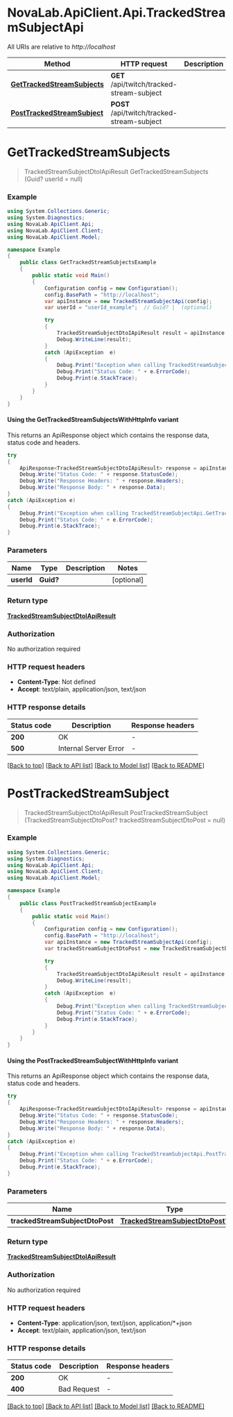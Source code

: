 # NovaLab.ApiClient.Api.TrackedStreamSubjectApi

All URIs are relative to *http://localhost*

| Method | HTTP request | Description |
|--------|--------------|-------------|
| [**GetTrackedStreamSubjects**](TrackedStreamSubjectApi.md#gettrackedstreamsubjects) | **GET** /api/twitch/tracked-stream-subject |  |
| [**PostTrackedStreamSubject**](TrackedStreamSubjectApi.md#posttrackedstreamsubject) | **POST** /api/twitch/tracked-stream-subject |  |

<a id="gettrackedstreamsubjects"></a>
# **GetTrackedStreamSubjects**
> TrackedStreamSubjectDtoIApiResult GetTrackedStreamSubjects (Guid? userId = null)



### Example
```csharp
using System.Collections.Generic;
using System.Diagnostics;
using NovaLab.ApiClient.Api;
using NovaLab.ApiClient.Client;
using NovaLab.ApiClient.Model;

namespace Example
{
    public class GetTrackedStreamSubjectsExample
    {
        public static void Main()
        {
            Configuration config = new Configuration();
            config.BasePath = "http://localhost";
            var apiInstance = new TrackedStreamSubjectApi(config);
            var userId = "userId_example";  // Guid? |  (optional) 

            try
            {
                TrackedStreamSubjectDtoIApiResult result = apiInstance.GetTrackedStreamSubjects(userId);
                Debug.WriteLine(result);
            }
            catch (ApiException  e)
            {
                Debug.Print("Exception when calling TrackedStreamSubjectApi.GetTrackedStreamSubjects: " + e.Message);
                Debug.Print("Status Code: " + e.ErrorCode);
                Debug.Print(e.StackTrace);
            }
        }
    }
}
```

#### Using the GetTrackedStreamSubjectsWithHttpInfo variant
This returns an ApiResponse object which contains the response data, status code and headers.

```csharp
try
{
    ApiResponse<TrackedStreamSubjectDtoIApiResult> response = apiInstance.GetTrackedStreamSubjectsWithHttpInfo(userId);
    Debug.Write("Status Code: " + response.StatusCode);
    Debug.Write("Response Headers: " + response.Headers);
    Debug.Write("Response Body: " + response.Data);
}
catch (ApiException e)
{
    Debug.Print("Exception when calling TrackedStreamSubjectApi.GetTrackedStreamSubjectsWithHttpInfo: " + e.Message);
    Debug.Print("Status Code: " + e.ErrorCode);
    Debug.Print(e.StackTrace);
}
```

### Parameters

| Name | Type | Description | Notes |
|------|------|-------------|-------|
| **userId** | **Guid?** |  | [optional]  |

### Return type

[**TrackedStreamSubjectDtoIApiResult**](TrackedStreamSubjectDtoIApiResult.md)

### Authorization

No authorization required

### HTTP request headers

 - **Content-Type**: Not defined
 - **Accept**: text/plain, application/json, text/json


### HTTP response details
| Status code | Description | Response headers |
|-------------|-------------|------------------|
| **200** | OK |  -  |
| **500** | Internal Server Error |  -  |

[[Back to top]](#) [[Back to API list]](../README.md#documentation-for-api-endpoints) [[Back to Model list]](../README.md#documentation-for-models) [[Back to README]](../README.md)

<a id="posttrackedstreamsubject"></a>
# **PostTrackedStreamSubject**
> TrackedStreamSubjectDtoIApiResult PostTrackedStreamSubject (TrackedStreamSubjectDtoPost? trackedStreamSubjectDtoPost = null)



### Example
```csharp
using System.Collections.Generic;
using System.Diagnostics;
using NovaLab.ApiClient.Api;
using NovaLab.ApiClient.Client;
using NovaLab.ApiClient.Model;

namespace Example
{
    public class PostTrackedStreamSubjectExample
    {
        public static void Main()
        {
            Configuration config = new Configuration();
            config.BasePath = "http://localhost";
            var apiInstance = new TrackedStreamSubjectApi(config);
            var trackedStreamSubjectDtoPost = new TrackedStreamSubjectDtoPost?(); // TrackedStreamSubjectDtoPost? |  (optional) 

            try
            {
                TrackedStreamSubjectDtoIApiResult result = apiInstance.PostTrackedStreamSubject(trackedStreamSubjectDtoPost);
                Debug.WriteLine(result);
            }
            catch (ApiException  e)
            {
                Debug.Print("Exception when calling TrackedStreamSubjectApi.PostTrackedStreamSubject: " + e.Message);
                Debug.Print("Status Code: " + e.ErrorCode);
                Debug.Print(e.StackTrace);
            }
        }
    }
}
```

#### Using the PostTrackedStreamSubjectWithHttpInfo variant
This returns an ApiResponse object which contains the response data, status code and headers.

```csharp
try
{
    ApiResponse<TrackedStreamSubjectDtoIApiResult> response = apiInstance.PostTrackedStreamSubjectWithHttpInfo(trackedStreamSubjectDtoPost);
    Debug.Write("Status Code: " + response.StatusCode);
    Debug.Write("Response Headers: " + response.Headers);
    Debug.Write("Response Body: " + response.Data);
}
catch (ApiException e)
{
    Debug.Print("Exception when calling TrackedStreamSubjectApi.PostTrackedStreamSubjectWithHttpInfo: " + e.Message);
    Debug.Print("Status Code: " + e.ErrorCode);
    Debug.Print(e.StackTrace);
}
```

### Parameters

| Name | Type | Description | Notes |
|------|------|-------------|-------|
| **trackedStreamSubjectDtoPost** | [**TrackedStreamSubjectDtoPost?**](TrackedStreamSubjectDtoPost?.md) |  | [optional]  |

### Return type

[**TrackedStreamSubjectDtoIApiResult**](TrackedStreamSubjectDtoIApiResult.md)

### Authorization

No authorization required

### HTTP request headers

 - **Content-Type**: application/json, text/json, application/*+json
 - **Accept**: text/plain, application/json, text/json


### HTTP response details
| Status code | Description | Response headers |
|-------------|-------------|------------------|
| **200** | OK |  -  |
| **400** | Bad Request |  -  |

[[Back to top]](#) [[Back to API list]](../README.md#documentation-for-api-endpoints) [[Back to Model list]](../README.md#documentation-for-models) [[Back to README]](../README.md)

